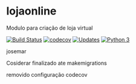 # lojaonline
Modulo para criação de loja virtual

[![Build Status](https://travis-ci.com/JosemarBrito/lojaonline.svg?branch=main)](https://travis-ci.com/JosemarBrito/lojaonline)
[![codecov](https://codecov.io/gh/JosemarBrito/lojaonline/branch/main/graph/badge.svg?token=OUFHVR2DPW)](https://codecov.io/gh/JosemarBrito/lojaonline)
[![Updates](https://pyup.io/repos/github/JosemarBrito/lojaonline/shield.svg)](https://pyup.io/repos/github/JosemarBrito/lojaonline/)
[![Python 3](https://pyup.io/repos/github/JosemarBrito/lojaonline/python-3-shield.svg)](https://pyup.io/repos/github/JosemarBrito/lojaonline/)

josemar

Cosiderar finalizado ate makemigrations

removido configuração codecov